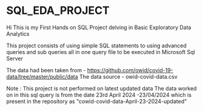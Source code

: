 # SQL_EDA_PROJECT
Hi This is my First Hands on SQL Project delving in Basic Exploratory Data Analytics

This project consists of using simple SQL statements to using advanced queries and sub queries all in one query file to be executed in Microsoft Sql Server

The data had been taken from - https://github.com/owid/covid-19-data/tree/master/public/data
The data source - owid-covid-data.csv 

Note : This project is not performed on latest updated data 
The data worked on in this sql query is from the date 23rd April 2024 -23/04/2024 which is present in the repository as "cowid-covid-data-April-23-2024-updated"



